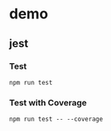 # demo

## jest

### Test

```shell
npm run test
```

### Test with Coverage

```shell
npm run test -- --coverage
```
